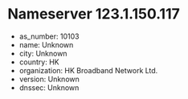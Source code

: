# Nameserver 123.1.150.117

* as_number: 10103
* name: Unknown
* city: Unknown
* country: HK
* organization: HK Broadband Network Ltd.
* version: Unknown
* dnssec: Unknown
